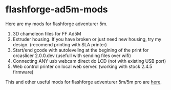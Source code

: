 # flashforge-ad5m-mods

Here are my mods for flashforge adventurer 5m.
1) 3D chameleon files for FF Ad5M 
2) Extruder housing. If you have broken or just need new housing, try my design. (recomend printing with SLA printer) 
3) Start/end gcode with autoleveling at the begining of the print for orcaslicer 2.0.0.dev (usefull with sending files over wifi)  
4) Connecting ANY usb webcam direct do LCD (not with existing USB port)
5) Web control printer on local web server. (working with stock 2.4.5 firmware)

This and other useful mods for flashforge adventurer 5m/5m pro are [here](https://github.com/g992/flashforge-ad5m-5mpro-research).
 
